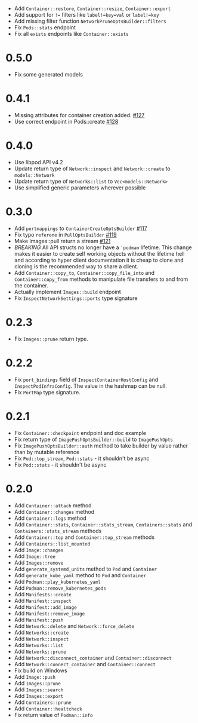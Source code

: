 #
* Add `Container::restore`, `Container::resize`, `Container::export`
* Add support for `!=` filters like `label!=key=val` or `label!=key`
* Add missing filter function `NetworkPruneOptsBuilder::filters`
* Fix `Pods::stats` endpoint
* Fix all `exists` endpoints like `Container::exists`

# 0.5.0
* Fix some generated models

# 0.4.1
* Missing attributes for container creation added. [#127](https://github.com/vv9k/podman-api-rs/pull/127)
* Use correct endpoint in Pods::create  [#128](https://github.com/vv9k/podman-api-rs/pull/128)

# 0.4.0
* Use libpod API v4.2
* Update return type of `Network::inspect` and `Network::create` to `models::Network`
* Update return type of `Networks::list` to `Vec<models::Network>`
* Use simplified generic parameters wherever possible

# 0.3.0
* Add `portmappings` to `ContainerCreateOptsBuilder` [#117](https://github.com/vv9k/podman-api-rs/pull/117)
* Fix typo `referene` in `PullOptsBuilder` [#119](https://github.com/vv9k/podman-api-rs/pull/119)
* Make Images::pull return a stream [#121](https://github.com/vv9k/podman-api-rs/pull/121)
* *BREAKING* All API structs no longer have a `'podman` lifetime. This change makes it easier to create self working objects without
  the lifetime hell and according to hyper client documentation it is cheap to clone and cloning is the recommended way to share a client.
* Add `Container::copy_to`, `Container::copy_file_into` and `Container::copy_from` methods to manipulate file transfers to and from the container.
* Actually implement `Images::build` endpoint
* Fix `InspectNetworkSettings::ports` type signature

# 0.2.3 
* Fix `Images::prune` return type.

# 0.2.2
* Fix `port_bindings` field of `InspectContainerHostConfig` and `InspectPodInfraConfig`. The value in the hashmap can be null.
* Fix `PortMap` type signature.

# 0.2.1
* Fix `Container::checkpoint` endpoint and doc example
* Fix return type of `ImagePushOptsBuilder::build` to `ImagePushOpts`
* Fix `ImagePushOptsBuilder::auth` method to take builder by value rather than by mutable reference
* Fix `Pod::top_stream`, `Pod::stats` - it shouldn't be async
* Fix `Pod::stats` - it shouldn't be async

# 0.2.0
* Add `Container::attach` method
* Add `Container::changes` method
* Add `Container::logs` method
* Add `Container::stats`, `Container::stats_stream`, `Containers::stats` and `Containers::stats_stream` methods
* Add `Container::top` and `Container::top_stream` methods
* Add `Containers::list_mounted`
* Add `Image::changes`
* Add `Image::tree`
* Add `Images::remove`
* Add `generate_systemd_units` method to `Pod` and `Container`
* Add `generate_kube_yaml` method to `Pod` and `Container`
* Add `Podman::play_kubernetes_yaml`
* Add `Podman::remove_kubernetes_pods`
* Add `Manifests::create`
* Add `Manifest::inspect`
* Add `Manifest::add_image`
* Add `Manifest::remove_image`
* Add `Manifest::push`
* Add `Network::delete` and `Network::force_delete`
* Add `Networks::create`
* Add `Network::inspect`
* Add `Networks::list`
* Add `Networks::prune`
* Add `Network::disconnect_container` and `Container::disconnect`
* Add `Network::connect_container` and `Container::connect`
* Fix build on Windows
* Add `Image::push`
* Add `Images::prune`
* Add `Images::search`
* Add `Images::export`
* Add `Containers::prune`
* Add `Container::healtcheck`
* Fix return value of `Podman::info`
